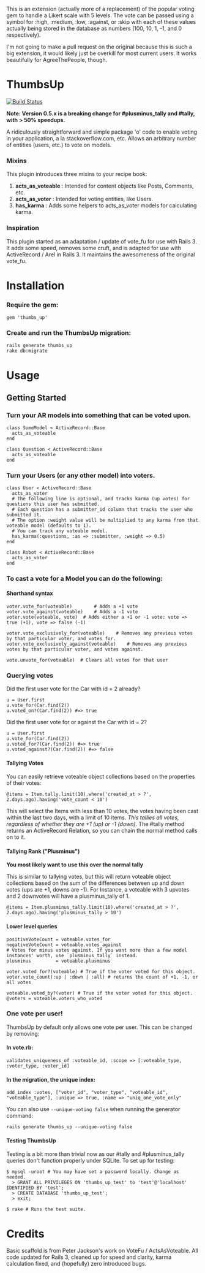 
This is an extension (actually more of a replacement) of the popular voting gem to handle a Likert scale with 5 levels. 
The vote can be passed using a symbol for :high, :medium, :low, :against, or :skip with each of these
values actually being stored in the database as numbers (100, 10, 1, -1, and 0 respectively).

I'm not going to make a pull request on the original because this is such a big extension, it would 
likely just be overkill for most current users. It works beautifully for AgreeThePeople, though. 



ThumbsUp
=======

[![Build Status](https://secure.travis-ci.org/bouchard/thumbs_up.png)](http://travis-ci.org/bouchard/thumbs_up)

**Note: Version 0.5.x is a breaking change for #plusminus_tally and #tally, with > 50% speedups.**

A ridiculously straightforward and simple package 'o' code to enable voting in your application, a la stackoverflow.com, etc.
Allows an arbitrary number of entities (users, etc.) to vote on models.

### Mixins
This plugin introduces three mixins to your recipe book:

1. **acts\_as\_voteable** : Intended for content objects like Posts, Comments, etc.
2. **acts\_as\_voter** : Intended for voting entities, like Users.
3. **has\_karma** : Adds some helpers to acts\_as\_voter models for calculating karma.

### Inspiration

This plugin started as an adaptation / update of vote\_fu for use with Rails 3. It adds some speed, removes some cruft, and is adapted for use with ActiveRecord / Arel in Rails 3. It maintains the awesomeness of the original vote\_fu.

Installation
============

### Require the gem:

    gem 'thumbs_up'

### Create and run the ThumbsUp migration:

    rails generate thumbs_up
    rake db:migrate

Usage
=====

## Getting Started

### Turn your AR models into something that can be voted upon.

    class SomeModel < ActiveRecord::Base
      acts_as_voteable
    end

    class Question < ActiveRecord::Base
      acts_as_voteable
    end

### Turn your Users (or any other model) into voters.

    class User < ActiveRecord::Base
      acts_as_voter
      # The following line is optional, and tracks karma (up votes) for questions this user has submitted.
      # Each question has a submitter_id column that tracks the user who submitted it.
      # The option :weight value will be multiplied to any karma from that voteable model (defaults to 1).
      # You can track any voteable model.
      has_karma(:questions, :as => :submitter, :weight => 0.5)
    end

    class Robot < ActiveRecord::Base
      acts_as_voter
    end

### To cast a vote for a Model you can do the following:

#### Shorthand syntax
    voter.vote_for(voteable)     	# Adds a +1 vote
    voter.vote_against(voteable) 	# Adds a -1 vote
    voter.vote(voteable, vote) 	# Adds either a +1 or -1 vote: vote => true (+1), vote => false (-1)

    voter.vote_exclusively_for(voteable)	# Removes any previous votes by that particular voter, and votes for.
    voter.vote_exclusively_against(voteable)	# Removes any previous votes by that particular voter, and votes against.

    vote.unvote_for(voteable)  # Clears all votes for that user

### Querying votes

Did the first user vote for the Car with id = 2 already?

    u = User.first
    u.vote_for(Car.find(2))
    u.voted_on?(Car.find(2)) #=> true
	
Did the first user vote for or against the Car with id = 2?

    u = User.first
    u.vote_for(Car.find(2))
    u.voted_for?(Car.find(2)) #=> true
    u.voted_against?(Car.find(2)) #=> false

#### Tallying Votes

You can easily retrieve voteable object collections based on the properties of their votes:

    @items = Item.tally.limit(10).where('created_at > ?', 2.days.ago).having('vote_count < 10')

This will select the Items with less than 10 votes, the votes having been cast within the last two days, with a limit of 10 items. *This tallies all votes, regardless of whether they are +1 (up) or -1 (down).* The #tally method returns an ActiveRecord Relation, so you can chain the normal method calls on to it.

#### Tallying Rank ("Plusminus")

**You most likely want to use this over the normal tally**

This is similar to tallying votes, but this will return voteable object collections based on the sum of the differences between up and down votes (ups are +1, downs are -1). For Instance, a voteable with 3 upvotes and 2 downvotes will have a plusminus_tally of 1.

    @items = Item.plusminus_tally.limit(10).where('created_at > ?', 2.days.ago).having('plusminus_tally > 10')

#### Lower level queries

    positiveVoteCount = voteable.votes_for
    negativeVoteCount = voteable.votes_against
    # Votes for minus votes against. If you want more than a few model instances' worth, use `plusminus_tally` instead.
    plusminus         = voteable.plusminus

	voter.voted_for?(voteable) # True if the voter voted for this object.
	voter.vote_count(:up | :down | :all) # returns the count of +1, -1, or all votes

	voteable.voted_by?(voter) # True if the voter voted for this object.
	@voters = voteable.voters_who_voted


### One vote per user!

ThumbsUp by default only allows one vote per user. This can be changed by removing:

#### In vote.rb:

    validates_uniqueness_of :voteable_id, :scope => [:voteable_type, :voter_type, :voter_id]

#### In the migration, the unique index:

    add_index :votes, ["voter_id", "voter_type", "voteable_id", "voteable_type"], :unique => true, :name => "uniq_one_vote_only"

You can also use `--unique-voting false` when running the generator command:

    rails generate thumbs_up --unique-voting false

#### Testing ThumbsUp

Testing is a bit more than trivial now as our #tally and #plusminus_tally queries don't function properly under SQLite. To set up for testing:

```
$ mysql -uroot # You may have set a password locally. Change as needed.
  > GRANT ALL PRIVILEGES ON 'thumbs_up_test' to 'test'@'localhost' IDENTIFIED BY 'test';
  > CREATE DATABASE 'thumbs_up_test';
  > exit;

$ rake # Runs the test suite.
```

Credits
=======

Basic scaffold is from Peter Jackson's work on VoteFu / ActsAsVoteable. All code updated for Rails 3, cleaned up for speed and clarity, karma calculation fixed, and (hopefully) zero introduced bugs.
